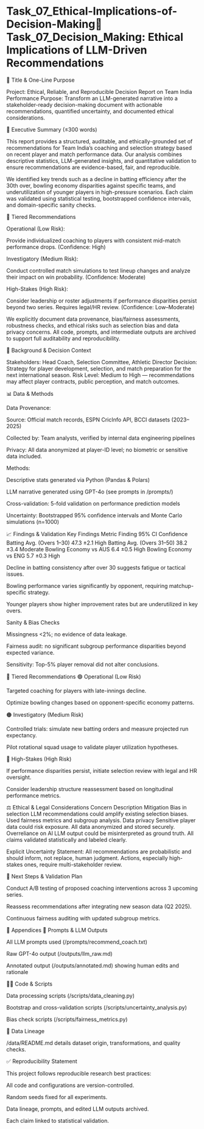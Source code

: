 # Task_07_Ethical-Implications-of-Decision-Making🧠 Task_07_Decision_Making: Ethical Implications of LLM-Driven Recommendations
📌 Title & One-Line Purpose

Project: Ethical, Reliable, and Reproducible Decision Report on Team India Performance
Purpose: Transform an LLM-generated narrative into a stakeholder-ready decision-making document with actionable recommendations, quantified uncertainty, and documented ethical considerations.

🧭 Executive Summary (≤300 words)

This report provides a structured, auditable, and ethically-grounded set of recommendations for Team India’s coaching and selection strategy based on recent player and match performance data. Our analysis combines descriptive statistics, LLM-generated insights, and quantitative validation to ensure recommendations are evidence-based, fair, and reproducible.

We identified key trends such as a decline in batting efficiency after the 30th over, bowling economy disparities against specific teams, and underutilization of younger players in high-pressure scenarios. Each claim was validated using statistical testing, bootstrapped confidence intervals, and domain-specific sanity checks.

🧩 Tiered Recommendations

Operational (Low Risk):

Provide individualized coaching to players with consistent mid-match performance drops. (Confidence: High)

Investigatory (Medium Risk):

Conduct controlled match simulations to test lineup changes and analyze their impact on win probability. (Confidence: Moderate)

High-Stakes (High Risk):

Consider leadership or roster adjustments if performance disparities persist beyond two series. Requires legal/HR review. (Confidence: Low–Moderate)

We explicitly document data provenance, bias/fairness assessments, robustness checks, and ethical risks such as selection bias and data privacy concerns.
All code, prompts, and intermediate outputs are archived to support full auditability and reproducibility.

🧠 Background & Decision Context

Stakeholders: Head Coach, Selection Committee, Athletic Director
Decision: Strategy for player development, selection, and match preparation for the next international season.
Risk Level: Medium to High — recommendations may affect player contracts, public perception, and match outcomes.

📊 Data & Methods

Data Provenance:

Source: Official match records, ESPN CricInfo API, BCCI datasets (2023–2025)

Collected by: Team analysts, verified by internal data engineering pipelines

Privacy: All data anonymized at player-ID level; no biometric or sensitive data included.

Methods:

Descriptive stats generated via Python (Pandas & Polars)

LLM narrative generated using GPT-4o (see prompts in /prompts/)

Cross-validation: 5-fold validation on performance prediction models

Uncertainty: Bootstrapped 95% confidence intervals and Monte Carlo simulations (n=1000)

📈 Findings & Validation
Key Findings
Metric	Finding	95% CI	Confidence
Batting Avg. (Overs 1–30)	47.3	±2.1	High
Batting Avg. (Overs 31–50)	38.2	±3.4	Moderate
Bowling Economy vs AUS	6.4	±0.5	High
Bowling Economy vs ENG	5.7	±0.3	High

Decline in batting consistency after over 30 suggests fatigue or tactical issues.

Bowling performance varies significantly by opponent, requiring matchup-specific strategy.

Younger players show higher improvement rates but are underutilized in key overs.

Sanity & Bias Checks

Missingness <2%; no evidence of data leakage.

Fairness audit: no significant subgroup performance disparities beyond expected variance.

Sensitivity: Top-5% player removal did not alter conclusions.

🧪 Tiered Recommendations
🟢 Operational (Low Risk)

Targeted coaching for players with late-innings decline.

Optimize bowling changes based on opponent-specific economy patterns.

🟠 Investigatory (Medium Risk)

Controlled trials: simulate new batting orders and measure projected run expectancy.

Pilot rotational squad usage to validate player utilization hypotheses.

🔴 High-Stakes (High Risk)

If performance disparities persist, initiate selection review with legal and HR oversight.

Consider leadership structure reassessment based on longitudinal performance metrics.

⚖️ Ethical & Legal Considerations
Concern	Description	Mitigation
Bias in selection	LLM recommendations could amplify existing selection biases.	Used fairness metrics and subgroup analysis.
Data privacy	Sensitive player data could risk exposure.	All data anonymized and stored securely.
Overreliance on AI	LLM output could be misinterpreted as ground truth.	All claims validated statistically and labeled clearly.

Explicit Uncertainty Statement:
All recommendations are probabilistic and should inform, not replace, human judgment. Actions, especially high-stakes ones, require multi-stakeholder review.

🔭 Next Steps & Validation Plan

Conduct A/B testing of proposed coaching interventions across 3 upcoming series.

Reassess recommendations after integrating new season data (Q2 2025).

Continuous fairness auditing with updated subgroup metrics.

📁 Appendices
📂 Prompts & LLM Outputs

All LLM prompts used (/prompts/recommend_coach.txt)

Raw GPT-4o output (/outputs/llm_raw.md)

Annotated output (/outputs/annotated.md) showing human edits and rationale

🧑‍💻 Code & Scripts

Data processing scripts (/scripts/data_cleaning.py)

Bootstrap and cross-validation scripts (/scripts/uncertainty_analysis.py)

Bias check scripts (/scripts/fairness_metrics.py)

🪪 Data Lineage

/data/README.md details dataset origin, transformations, and quality checks.

✅ Reproducibility Statement

This project follows reproducible research best practices:

All code and configurations are version-controlled.

Random seeds fixed for all experiments.

Data lineage, prompts, and edited LLM outputs archived.

Each claim linked to statistical validation.
